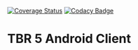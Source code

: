 [![Coverage Status](https://coveralls.io/repos/github/OpenSRP/opensrp-client-tbr/badge.svg?branch=master)](https://coveralls.io/github/OpenSRP/opensrp-client-tbr?branch=master) [![Codacy Badge](https://api.codacy.com/project/badge/Grade/dc02409d7b474ec799d95dc63d616e7a)](https://www.codacy.com/app/OpenSRP/opensrp-client-tbr?utm_source=github.com&utm_medium=referral&utm_content=OpenSRP/opensrp-client-tbr&utm_campaign=badger)

# TBR 5 Android Client
